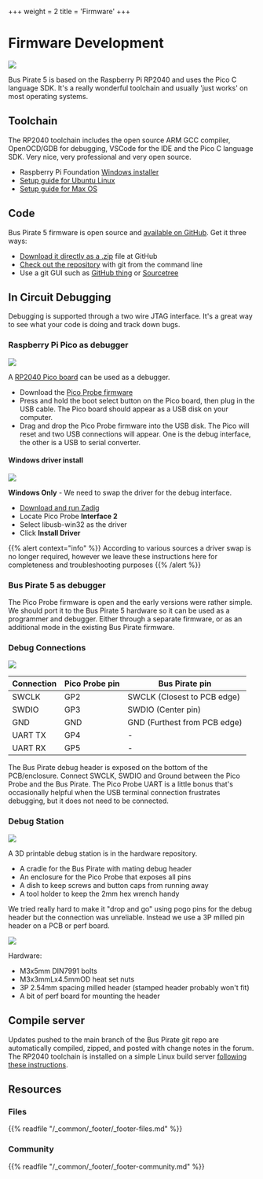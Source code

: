 +++
weight = 2
title = 'Firmware'
+++

# Firmware Development

![](./img/vscode.jpg)

Bus Pirate 5 is based on the Raspberry Pi RP2040 and uses the Pico C language SDK. It's a really wonderful toolchain and usually 'just works' on most operating systems.

## Toolchain

The RP2040 toolchain includes the open source ARM GCC compiler, OpenOCD/GDB for debugging, VSCode for the IDE and the Pico C language SDK. Very nice, very professional and very open source.

- Raspberry Pi Foundation [Windows installer](https://github.com/raspberrypi/Pico-setup-windows/releases/latest/download/Pico-setup-windows-x64-standalone.exe)
- [Setup guide for Ubuntu Linux](https://lindevs.com/set-up-raspberry-pi-Pico-sdk-on-ubuntu)
- [Setup guide for Max OS](https://www.robertthasjohn.com/post/how-to-set-up-the-raspberry-pi-Pico-for-development-on-macos)

## Code

Bus Pirate 5 firmware is open source and [available on GitHub](https://github.com/DangerousPrototypes/BusPirate5-firmware). Get it three ways:
- [Download it directly as a .zip](https://github.com/DangerousPrototypes/BusPirate5-firmware) file at GitHub
- [Check out the repository](https://github.com/DangerousPrototypes/BusPirate5-firmware.git) with git from the command line
- Use a git GUI such as [GitHub thing](https://desktop.github.com/) or [Sourcetree](https://www.sourcetreeapp.com/)

## In Circuit Debugging

Debugging is supported through a two wire JTAG interface. It's a great way to see what your code is doing and track down bugs.

### Raspberry Pi Pico as debugger

![](./img/pico.jpg)

A [RP2040 Pico board](https://www.raspberrypi.com/products/raspberry-pi-Pico/) can be used as a debugger.
- Download the [Pico Probe firmware](https://github.com/raspberrypi/Picoprobe/releases)
- Press and hold the boot select button on the Pico board, then plug in the USB cable. The Pico board should appear as a USB disk on your computer.
- Drag and drop the Pico Probe firmware into the USB disk. The Pico will reset and two USB connections will appear. One is the debug interface, the other is a USB to serial converter.

#### Windows driver install
![](./img/zadig.png)

**Windows Only** - We need to swap the driver for the debug interface.

- [Download and run Zadig](https://zadig.akeo.ie/)
- Locate Pico Probe **Interface 2**
- Select libusb-win32 as the driver
- Click **Install Driver**

{{% alert context="info" %}}
According to various sources a driver swap is no longer required, however we leave these instructions here for completeness and troubleshooting purposes
{{% /alert %}}

### Bus Pirate 5 as debugger

The Pico Probe firmware is open and the early versions were rather simple. We should port it to the Bus Pirate 5 hardware so it can be used as a programmer and debugger. Either through a separate firmware, or as an additional mode in the existing Bus Pirate firmware.


### Debug Connections
![](./img/bp5-debug.jpg)

|Connection|Pico Probe pin|Bus Pirate pin|
|-|-|-|
|SWCLK|GP2|SWCLK (Closest to PCB edge)|
|SWDIO|GP3|SWDIO (Center pin)|
|GND|GND|GND (Furthest from PCB edge)|
|UART TX|GP4|-|
|UART RX|GP5|-|

The Bus Pirate debug header is exposed on the bottom of the PCB/enclosure. Connect SWCLK, SWDIO and Ground between the Pico Probe and the Bus Pirate. The Pico Probe UART is a little bonus that's occasionally helpful when the USB terminal connection frustrates debugging, but it does not need to be connected.

### Debug Station

![](./img/debug-station-2.jpg)

A 3D printable debug station is in the hardware repository.
- A cradle for the Bus Pirate with mating debug header
- An enclosure for the Pico Probe that exposes all pins
- A dish to keep screws and button caps from running away
- A tool holder to keep the 2mm hex wrench handy

We tried really hard to make it "drop and go" using pogo pins for the debug header but the connection was unreliable. Instead we use a 3P milled pin header on a PCB or perf board.

![](./img/debug-station.jpg)

Hardware:
- M3x5mm DIN7991 bolts
- M3x3mmLx4.5mmOD heat set nuts
- 3P 2.54mm spacing milled header (stamped header probably won't fit)
- A bit of perf board for mounting the header

## Compile server

 Updates pushed to the main branch of the Bus Pirate git repo are automatically compiled, zipped, and posted with change notes in the forum. The RP2040 toolchain is installed on a simple Linux build server [following these instructions](https://lindevs.com/set-up-raspberry-pi-Pico-sdk-on-ubuntu).

## Resources

### Files

{{% readfile "/_common/_footer/_footer-files.md" %}}

### Community

{{% readfile "/_common/_footer/_footer-community.md" %}}






